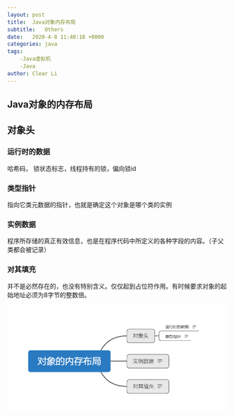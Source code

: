```yaml
---
layout: post
title:  Java对象内存布局
subtitle:   Others
date:   2020-4-8 11:40:18 +0800
categories: java
tags: 
	-Java虚拟机 
	-Java
author: Clear Li
---
```


## Java对象的内存布局









## 对象头

### 运行时的数据

哈希码， 锁状态标志，线程持有的锁，偏向锁id

### 类型指针

指向它类元数据的指针，也就是确定这个对象是哪个类的实例

### 实例数据

程序所存储的真正有效信息，也是在程序代码中所定义的各种字段的内容。（子父类都会被记录）

### 对其填充

并不是必然存在的，也没有特别含义。仅仅起到占位符作用。有时候要求对象的起始地址必须为8字节的整数倍。

![](/img/1.png)




